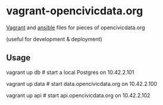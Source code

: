 vagrant-opencivicdata.org
=========================

[Vagrant](http://www.vagrantup.com/) and [ansible](http://ansible.com/home) files for pieces of opencivicdata.org 

(useful for development &amp; deployment)


## Usage

vagrant up db     # start a local Postgres on 10.42.2.101

vagrant up data   # start data.opencivicdata.org on 10.42.2.100

vagrant up api    # start api.opencivicdata.org on 10.42.2.102
